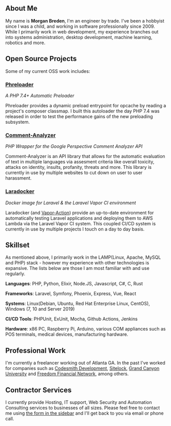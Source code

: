 ## About Me

My name is **Morgan Breden**, I'm an engineer by trade. I've been a hobbyist since I was a child, and working in software professionally since 2009. While I primarily work in web development, my experience branches out into systems administration, desktop development, machine learning, robotics and more.

## Open Source Projects

Some of my current OSS work includes:

### [Phreloader](https://github.com/bredmor/phreloader)
*A PHP 7.4+ Automatic Preloader*

Phreloader provides a dynamic preload entrypoint for opcache by reading a project's composer classmap. I built this autoloader the day PHP 7.4 was released in order to test the performance gains of the new preloading subsystem.

### [Comment-Analyzer](https://github.com/bredmor/comment-analyzer)
*PHP Wrapper for the Google Perspective Comment Analyzer API*

Comment-Analyzer is an API library that allows for the automatic evaluation of text in multiple languages via assesment criteria like overall toxicity, attacks on identity, insults, profanity, threats and more. This library is currently in use by multiple websites to cut down on user to user harassment.

### [Laradocker](https://github.com/bredmor/laradocker)
*Docker image for Laravel & the Laravel Vapor CI environment*

Laradocker (and [Vapor-Action](https://github.com/bredmor/vapor-action)) provide an up-to-date environment for automatically testing Laravel applications and deploying them to AWS Lambda via the Laravel Vapor CI system. This coupled CI/CD system is currently in use by multiple projects I touch on a day to day basis.

## Skillset
As mentioned above, I primarily work in the LAMP(Linux, Apache, MySQL and PHP) stack - however my experience with other technologies is expansive. The lists below are those I am most familiar with and use regularly.

**Languages**: PHP, Python, Elixir, Node.JS, Javascript, C#, C, Rust

**Frameworks**: Laravel, Symfony, Phoenix, Express, Vue, React 

**Systems**: Linux(Debian, Ubuntu, Red Hat Enterprise Linux, CentOS), Windows (7, 10 and Server 2019)

**CI/CD Tools**: PHPUnit, ExUnit, Mocha, Github Actions, Jenkins

**Hardware**: x86 PC, Raspberry Pi, Arduino, various COM appliances such as POS terminals, medical devices, manufacturing hardware.

## Professional Work

I'm currently a freelancer working out of Atlanta GA. In the past I've worked for companies such as [Codesmith Development](https://codesmithdev.com/), [Sitelock](https://www.sitelock.com/), [Grand Canyon University](https://www.gcu.edu/) and [Freedom Financial Network](https://www.freedomfinancialnetwork.com/), among others.

## Contractor Services

I currently provide Hosting, IT support, Web Security and Automation Consulting services to businesses of all sizes. Please feel free to contact me using [the form in the sidebar](#contact) and I'll get back to you via email or phone call.
